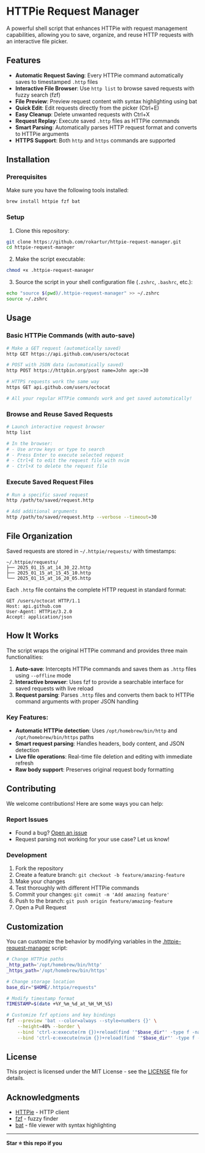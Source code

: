 # HTTPie Request Manager

A powerful shell script that enhances HTTPie with request management capabilities, allowing you to save, organize, and reuse HTTP requests with an interactive file picker.

## Features

- **Automatic Request Saving**: Every HTTPie command automatically saves to timestamped `.http` files
- **Interactive File Browser**: Use `http list` to browse saved requests with fuzzy search (fzf)
- **File Preview**: Preview request content with syntax highlighting using bat
- **Quick Edit**: Edit requests directly from the picker (Ctrl+E)
- **Easy Cleanup**: Delete unwanted requests with Ctrl+X
- **Request Replay**: Execute saved `.http` files as HTTPie commands
- **Smart Parsing**: Automatically parses HTTP request format and converts to HTTPie arguments
- **HTTPS Support**: Both `http` and `https` commands are supported

## Installation

### Prerequisites

Make sure you have the following tools installed:

```bash
brew install httpie fzf bat
```

### Setup

1. Clone this repository:
```bash
git clone https://github.com/rokartur/httpie-request-manager.git
cd httpie-request-manager
```

2. Make the script executable:
```bash
chmod +x .httpie-request-manager
```

3. Source the script in your shell configuration file (`.zshrc`, `.bashrc`, etc.):
```bash
echo "source $(pwd)/.httpie-request-manager" >> ~/.zshrc
source ~/.zshrc
```

## Usage

### Basic HTTPie Commands (with auto-save)
```bash
# Make a GET request (automatically saved)
http GET https://api.github.com/users/octocat

# POST with JSON data (automatically saved)
http POST https://httpbin.org/post name=John age:=30

# HTTPS requests work the same way
https GET api.github.com/users/octocat

# All your regular HTTPie commands work and get saved automatically!
```

### Browse and Reuse Saved Requests
```bash
# Launch interactive request browser
http list

# In the browser:
# - Use arrow keys or type to search
# - Press Enter to execute selected request
# - Ctrl+E to edit the request file with nvim
# - Ctrl+X to delete the request file
```

### Execute Saved Request Files
```bash
# Run a specific saved request
http /path/to/saved/request.http

# Add additional arguments
http /path/to/saved/request.http --verbose --timeout=30
```

## File Organization

Saved requests are stored in `~/.httpie/requests/` with timestamps:
```
~/.httpie/requests/
├── 2025_01_15_at_14_30_22.http
├── 2025_01_15_at_15_45_10.http
└── 2025_01_15_at_16_20_05.http
```

Each `.http` file contains the complete HTTP request in standard format:
```http
GET /users/octocat HTTP/1.1
Host: api.github.com
User-Agent: HTTPie/3.2.0
Accept: application/json

```

## How It Works

The script wraps the original HTTPie command and provides three main functionalities:

1. **Auto-save**: Intercepts HTTPie commands and saves them as `.http` files using `--offline` mode
2. **Interactive browser**: Uses fzf to provide a searchable interface for saved requests with live reload
3. **Request parsing**: Parses `.http` files and converts them back to HTTPie command arguments with proper JSON handling

### Key Features:
- **Automatic HTTPie detection**: Uses `/opt/homebrew/bin/http` and `/opt/homebrew/bin/https` paths
- **Smart request parsing**: Handles headers, body content, and JSON detection
- **Live file operations**: Real-time file deletion and editing with immediate refresh
- **Raw body support**: Preserves original request body formatting

## Contributing

We welcome contributions! Here are some ways you can help:

### Report Issues
- Found a bug? [Open an issue](https://github.com/rokartur/httpie-request-manager/issues)
- Request parsing not working for your use case? Let us know!

### Development
1. Fork the repository
2. Create a feature branch: `git checkout -b feature/amazing-feature`
3. Make your changes
4. Test thoroughly with different HTTPie commands
5. Commit your changes: `git commit -m 'Add amazing feature'`
6. Push to the branch: `git push origin feature/amazing-feature`
7. Open a Pull Request

## Customization

You can customize the behavior by modifying variables in the [.httpie-request-manager](.httpie-request-manager) script:

```bash
# Change HTTPie paths
_http_path='/opt/homebrew/bin/http'
_https_path='/opt/homebrew/bin/https'

# Change storage location
base_dir="$HOME/.httpie/requests"

# Modify timestamp format
TIMESTAMP=$(date +%Y_%m_%d_at_%H_%M_%S)

# Customize fzf options and key bindings
fzf --preview 'bat --color=always --style=numbers {}' \
    --height=40% --border \
    --bind 'ctrl-x:execute(rm {})+reload(find '"$base_dir"' -type f -name "*.http")' \
    --bind 'ctrl-e:execute(nvim {})+reload(find '"$base_dir"' -type f -name "*.http")+refresh-preview'
```

## License

This project is licensed under the MIT License - see the [LICENSE](LICENSE) file for details.

## Acknowledgments

- [HTTPie](https://httpie.io/) - HTTP client
- [fzf](https://github.com/junegunn/fzf) - fuzzy finder
- [bat](https://github.com/sharkdp/bat) - file viewer with syntax highlighting

---

**Star ⭐ this repo if you**